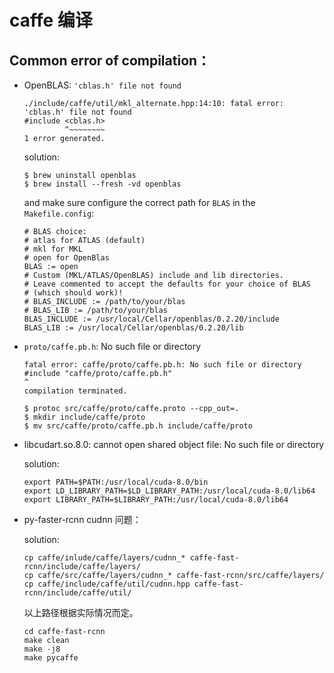 # caffe 编译

## Common error of compilation：

- OpenBLAS: `'cblas.h' file not found`

    ```
    ./include/caffe/util/mkl_alternate.hpp:14:10: fatal error: 'cblas.h' file not found
    #include <cblas.h>
             ^~~~~~~~~
    1 error generated.
    ```

    solution:

    ```
    $ brew uninstall openblas
    $ brew install --fresh -vd openblas
    ```

    and make sure configure the correct path for `BLAS` in the `Makefile.config`:

    ```
    # BLAS choice:
    # atlas for ATLAS (default)
    # mkl for MKL
    # open for OpenBlas
    BLAS := open
    # Custom (MKL/ATLAS/OpenBLAS) include and lib directories.
    # Leave commented to accept the defaults for your choice of BLAS
    # (which should work)!
    # BLAS_INCLUDE := /path/to/your/blas
    # BLAS_LIB := /path/to/your/blas
    BLAS_INCLUDE := /usr/local/Cellar/openblas/0.2.20/include
    BLAS_LIB := /usr/local/Cellar/openblas/0.2.20/lib
    ```

- `proto/caffe.pb.h`: No such file or directory

    ```
    fatal error: caffe/proto/caffe.pb.h: No such file or directory
    #include "caffe/proto/caffe.pb.h"
    ^
    compilation terminated.
    ```

    ```
    $ protoc src/caffe/proto/caffe.proto --cpp_out=.
    $ mkdir include/caffe/proto
    $ mv src/caffe/proto/caffe.pb.h include/caffe/proto
    ```

- libcudart.so.8.0: cannot open shared object file: No such file or directory

    solution:

    ```
    export PATH=$PATH:/usr/local/cuda-8.0/bin
    export LD_LIBRARY_PATH=$LD_LIBRARY_PATH:/usr/local/cuda-8.0/lib64
    export LIBRARY_PATH=$LIBRARY_PATH:/usr/local/cuda-8.0/lib64
    ```

- py-faster-rcnn cudnn 问题：

    solution:

    ```
    cp caffe/inlude/caffe/layers/cudnn_* caffe-fast-rcnn/include/caffe/layers/
    cp caffe/src/caffe/layers/cudnn_* caffe-fast-rcnn/src/caffe/layers/
    cp caffe/include/caffe/util/cudnn.hpp caffe-fast-rcnn/include/caffe/util/
    ```

    以上路径根据实际情况而定。

    ```
    cd caffe-fast-rcnn
    make clean
    make -j8
    make pycaffe
    ```
